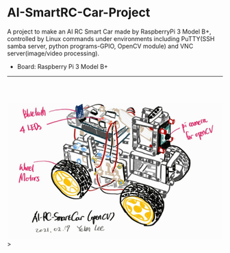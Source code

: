 # AI-SmartRC-Car-Project
A project to make an AI RC Smart Car made by RaspberryPi 3 Model B+, controlled by Linux commands under environments including PuTTY(SSH samba server, python programs-GPIO, OpenCV module) and VNC server(image/video processing).
- Board: Raspberry Pi 3 Model B+
<hr>

<br><br>

<img src="https://github.com/YebinLeee/AI-SmartRC-Car-Project/blob/main/SmartCar-sketch.jpg?raw=true" width="600"></img>>
